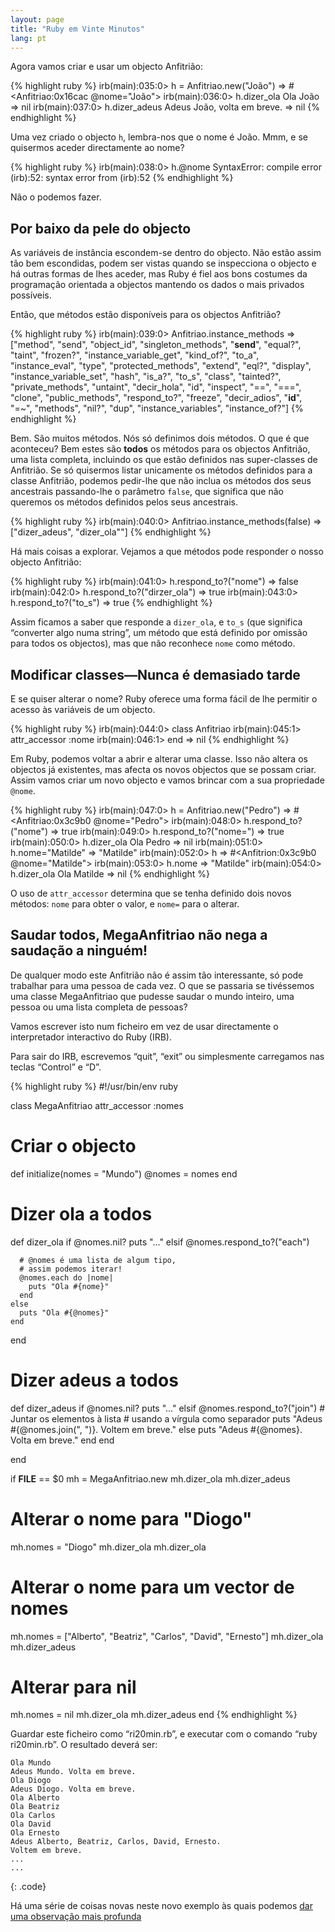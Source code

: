 ```yaml
---
layout: page
title: "Ruby em Vinte Minutos"
lang: pt
---
```


Agora vamos criar e usar um objecto Anfitrião:

{% highlight ruby %}
irb(main):035:0> h = Anfitriao.new("João")
=> #<Anfitriao:0x16cac @nome="João">
irb(main):036:0> h.dizer_ola
Ola João
=> nil
irb(main):037:0> h.dizer_adeus
Adeus João, volta em breve.
=> nil
{% endhighlight %}

Uma vez criado o objecto `h`, lembra-nos que o nome é João. Mmm, e se
quisermos aceder directamente ao nome?

{% highlight ruby %}
irb(main):038:0> h.@nome
SyntaxError: compile error
(irb):52: syntax error
        from (irb):52
{% endhighlight %}

Não o podemos fazer.

## Por baixo da pele do objecto

As variáveis de instância escondem-se dentro do objecto. Não estão assim
tão bem escondidas, podem ser vistas quando se inspecciona o objecto e
há outras formas de lhes aceder, mas Ruby é fiel aos bons costumes da
programação orientada a objectos mantendo os dados o mais privados
possíveis.

Então, que métodos estão disponíveis para os objectos Anfitrião?

{% highlight ruby %}
irb(main):039:0> Anfitriao.instance_methods
=> ["method", "send", "object_id", "singleton_methods",
    "__send__", "equal?", "taint", "frozen?",
    "instance_variable_get", "kind_of?", "to_a",
    "instance_eval", "type", "protected_methods", "extend",
    "eql?", "display", "instance_variable_set", "hash",
    "is_a?", "to_s", "class", "tainted?", "private_methods",
    "untaint", "decir_hola", "id", "inspect", "==", "===",
    "clone", "public_methods", "respond_to?", "freeze",
    "decir_adios", "__id__", "=~", "methods", "nil?", "dup",
    "instance_variables", "instance_of?"]
{% endhighlight %}

Bem. São muitos métodos. Nós só definimos dois métodos. O que é que
aconteceu? Bem estes são **todos** os métodos para os objectos
Anfitrião, uma lista completa, incluindo os que estão definidos nas
super-classes de Anfitrião. Se só quisermos listar unicamente os métodos
definidos para a classe Anfitrião, podemos pedir-lhe que não inclua os
métodos dos seus ancestrais passando-lhe o parâmetro `false`, que
significa que não queremos os métodos definidos pelos seus ancestrais.

{% highlight ruby %}
irb(main):040:0> Anfitriao.instance_methods(false)
=> ["dizer_adeus", "dizer_ola""]
{% endhighlight %}

Há mais coisas a explorar. Vejamos a que métodos pode responder o nosso
objecto Anfitrião:

{% highlight ruby %}
irb(main):041:0> h.respond_to?("nome")
=> false
irb(main):042:0> h.respond_to?("dirzer_ola")
=> true
irb(main):043:0> h.respond_to?("to_s")
=> true
{% endhighlight %}

Assim ficamos a saber que responde a `dizer_ola`, e `to_s` (que
significa “converter algo numa string”, um método que está definido por
omissão para todos os objectos), mas que não reconhece `nome` como
método.

## Modificar classes—Nunca é demasiado tarde

E se quiser alterar o nome? Ruby oferece uma forma fácil de lhe permitir
o acesso às variáveis de um objecto.

{% highlight ruby %}
irb(main):044:0> class Anfitriao
irb(main):045:1>   attr_accessor :nome
irb(main):046:1> end
=> nil
{% endhighlight %}

Em Ruby, podemos voltar a abrir e alterar uma classe. Isso não altera os
objectos já existentes, mas afecta os novos objectos que se possam
criar. Assim vamos criar um novo objecto e vamos brincar com a sua
propriedade `@nome`.

{% highlight ruby %}
irb(main):047:0> h = Anfitriao.new("Pedro")
=> #<Anfitriao:0x3c9b0 @nome="Pedro">
irb(main):048:0> h.respond_to?("nome")
=> true
irb(main):049:0> h.respond_to?("nome=")
=> true
irb(main):050:0> h.dizer_ola
Ola Pedro
=> nil
irb(main):051:0> h.nome="Matilde"
=> "Matilde"
irb(main):052:0> h
=> #<Anfitrion:0x3c9b0 @nome="Matilde">
irb(main):053:0> h.nome
=> "Matilde"
irb(main):054:0> h.dizer_ola
Ola Matilde
=> nil
{% endhighlight %}

O uso de `attr_accessor` determina que se tenha definido dois novos
métodos: `nome` para obter o valor, e `nome=` para o alterar.

## Saudar todos, MegaAnfitriao não nega a saudação a ninguém!

De qualquer modo este Anfitrião não é assim tão interessante, só pode
trabalhar para uma pessoa de cada vez. O que se passaria se tivéssemos
uma classe MegaAnfitriao que pudesse saudar o mundo inteiro, uma pessoa
ou uma lista completa de pessoas?

Vamos escrever isto num ficheiro em vez de usar directamente o
interpretador interactivo do Ruby (IRB).

Para sair do IRB, escrevemos “quit”, “exit” ou simplesmente carregamos
nas teclas “Control” e “D”.

{% highlight ruby %}
#!/usr/bin/env ruby

class MegaAnfitriao
  attr_accessor :nomes

  # Criar o objecto
  def initialize(nomes = "Mundo")
    @nomes = nomes
  end

  # Dizer ola a todos
  def dizer_ola
    if @nomes.nil?
      puts "..."
    elsif @nomes.respond_to?("each")

      # @nomes é uma lista de algum tipo,
      # assim podemos iterar!
      @nomes.each do |nome|
        puts "Ola #{nome}"
      end
    else
      puts "Ola #{@nomes}"
    end
  end

  # Dizer adeus a todos
  def dizer_adeus
    if @nomes.nil?
      puts "..."
    elsif @nomes.respond_to?("join")
      # Juntar os elementos à lista
      # usando a vírgula como separador
      puts "Adeus #{@nomes.join(", ")}. Voltem em breve."
    else
      puts "Adeus #{@nomes}. Volta em breve."
    end
  end

end


if __FILE__ == $0
  mh = MegaAnfitriao.new
  mh.dizer_ola
  mh.dizer_adeus

  # Alterar o nome para "Diogo"
  mh.nomes = "Diogo"
  mh.dizer_ola
  mh.dizer_ola

  # Alterar o nome para um vector de nomes
  mh.nomes = ["Alberto", "Beatriz", "Carlos",
    "David", "Ernesto"]
  mh.dizer_ola
  mh.dizer_adeus

  # Alterar para nil
  mh.nomes = nil
  mh.dizer_ola
  mh.dizer_adeus
end
{% endhighlight %}

Guardar este ficheiro como “ri20min.rb”, e executar com o comando “ruby
ri20min.rb”. O resultado deverá ser:

    Ola Mundo
    Adeus Mundo. Volta em breve.
    Ola Diogo
    Adeus Diogo. Volta em breve.
    Ola Alberto
    Ola Beatriz
    Ola Carlos
    Ola David
    Ola Ernesto
    Adeus Alberto, Beatriz, Carlos, David, Ernesto.
    Voltem em breve.
    ...
    ...
{: .code}

Há uma série de coisas novas neste novo exemplo às quais podemos [dar
uma observação mais profunda](../4/)

